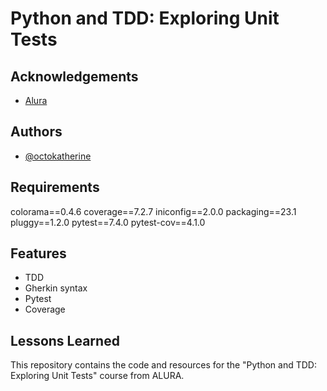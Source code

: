 
# Python and TDD: Exploring Unit Tests




## Acknowledgements

 - [Alura](https://cursos.alura.com.br/course/python-tdd-explorando-testes-unitarios)



## Authors

- [@octokatherine](https://github.com/BrunoDivino)


## Requirements

colorama==0.4.6
coverage==7.2.7
iniconfig==2.0.0
packaging==23.1
pluggy==1.2.0
pytest==7.4.0
pytest-cov==4.1.0



## Features

- TDD 
- Gherkin syntax
- Pytest
- Coverage

## Lessons Learned

This repository contains the code and resources for the "Python and TDD: Exploring Unit Tests" course from ALURA.

